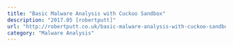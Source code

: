 ```yaml
---
title: "Basic Malware Analysis with Cuckoo Sandbox"
description: "2017.05 [robertputt]"
url: "http://robertputt.co.uk/basic-malware-analysis-with-cuckoo-sandbox.html"
category: "Malware Analysis"
---
```

